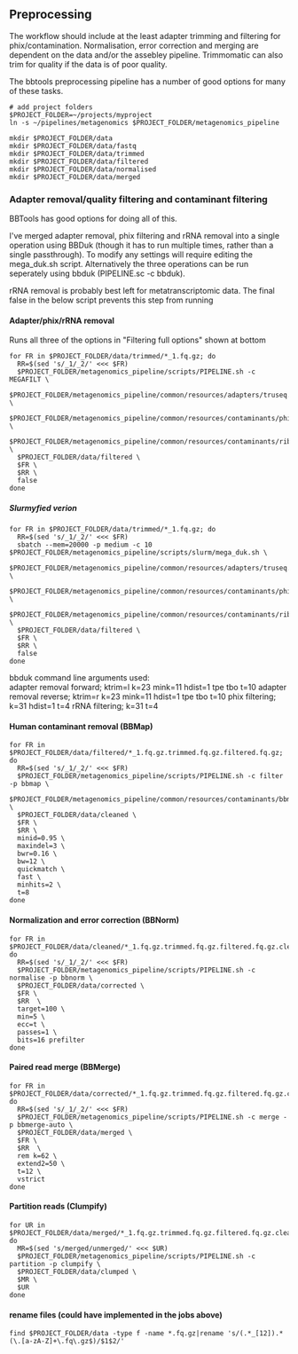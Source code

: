 ## Preprocessing
The workflow should include at the least adapter trimming and filtering for phix/contamination. Normalisation, error correction and merging are dependent on the data and/or the assebley pipeline. Trimmomatic can also trim for quality if the data is of poor quality.

The bbtools preprocessing pipeline has a number of good options for many of these tasks.

```shell
# add project folders
$PROJECT_FOLDER=~/projects/myproject
ln -s ~/pipelines/metagenomics $PROJECT_FOLDER/metagenomics_pipeline

mkdir $PROJECT_FOLDER/data
mkdir $PROJECT_FOLDER/data/fastq
mkdir $PROJECT_FOLDER/data/trimmed
mkdir $PROJECT_FOLDER/data/filtered
mkdir $PROJECT_FOLDER/data/normalised
mkdir $PROJECT_FOLDER/data/merged
```
### Adapter removal/quality filtering and contaminant filtering
BBTools has good options for doing all of this. 

I've merged adapter removal, phix filtering and rRNA removal into a single operation using BBDuk (though it has to run multiple times, rather than a single passthrough). To modify any settings will require editing the mega_duk.sh script. Alternatively the three operations can be run seperately using bbduk (PIPELINE.sc -c bbduk). 

rRNA removal is probably best left for metatranscriptomic data. The final false in the below script prevents this step from running

#### Adapter/phix/rRNA removal
Runs all three of the options in "Filtering full options" shown at bottom
```shell
for FR in $PROJECT_FOLDER/data/trimmed/*_1.fq.gz; do
  RR=$(sed 's/_1/_2/' <<< $FR)
  $PROJECT_FOLDER/metagenomics_pipeline/scripts/PIPELINE.sh -c MEGAFILT \
  $PROJECT_FOLDER/metagenomics_pipeline/common/resources/adapters/truseq.fa \
  $PROJECT_FOLDER/metagenomics_pipeline/common/resources/contaminants/phix_174.fa \
  $PROJECT_FOLDER/metagenomics_pipeline/common/resources/contaminants/ribokmers.fa.gz \
  $PROJECT_FOLDER/data/filtered \
  $FR \
  $RR \
  false
done  
```
##### Slurmyfied verion
```shell
for FR in $PROJECT_FOLDER/data/trimmed/*_1.fq.gz; do
  RR=$(sed 's/_1/_2/' <<< $FR)
  sbatch --mem=20000 -p medium -c 10 $PROJECT_FOLDER/metagenomics_pipeline/scripts/slurm/mega_duk.sh \
  $PROJECT_FOLDER/metagenomics_pipeline/common/resources/adapters/truseq.fa \
  $PROJECT_FOLDER/metagenomics_pipeline/common/resources/contaminants/phix_174.fa \
  $PROJECT_FOLDER/metagenomics_pipeline/common/resources/contaminants/ribokmers.fa.gz \
  $PROJECT_FOLDER/data/filtered \
  $FR \
  $RR \
  false
done 

```


bbduk command line arguments used:  
adapter removal forward; ktrim=l k=23 mink=11 hdist=1 tpe tbo t=10
adapter removal reverse; ktrim=r k=23 mink=11 hdist=1 tpe tbo t=10
phix filtering; k=31 hdist=1 t=4
rRNA filtering; k=31 t=4 

#### Human contaminant removal (BBMap)
```shell
for FR in $PROJECT_FOLDER/data/filtered/*_1.fq.gz.trimmed.fq.gz.filtered.fq.gz; do
  RR=$(sed 's/_1/_2/' <<< $FR)
  $PROJECT_FOLDER/metagenomics_pipeline/scripts/PIPELINE.sh -c filter -p bbmap \
  $PROJECT_FOLDER/metagenomics_pipeline/common/resources/contaminants/bbmap_human \
  $PROJECT_FOLDER/data/cleaned \
  $FR \
  $RR \
  minid=0.95 \
  maxindel=3 \
  bwr=0.16 \
  bw=12 \
  quickmatch \
  fast \
  minhits=2 \
  t=8
done
```
#### Normalization and error correction (BBNorm)
```shell
for FR in $PROJECT_FOLDER/data/cleaned/*_1.fq.gz.trimmed.fq.gz.filtered.fq.gz.cleaned.fq.gz; do
  RR=$(sed 's/_1/_2/' <<< $FR)
  $PROJECT_FOLDER/metagenomics_pipeline/scripts/PIPELINE.sh -c normalise -p bbnorm \
  $PROJECT_FOLDER/data/corrected \
  $FR \
  $RR  \
  target=100 \
  min=5 \
  ecc=t \
  passes=1 \
  bits=16 prefilter
done
```
#### Paired read merge (BBMerge)
```shell
for FR in $PROJECT_FOLDER/data/corrected/*_1.fq.gz.trimmed.fq.gz.filtered.fq.gz.cleaned.fq.gz.corrected.fq.gz; do
  RR=$(sed 's/_1/_2/' <<< $FR)
  $PROJECT_FOLDER/metagenomics_pipeline/scripts/PIPELINE.sh -c merge -p bbmerge-auto \
  $PROJECT_FOLDER/data/merged \
  $FR \
  $RR  \
  rem k=62 \
  extend2=50 \
  t=12 \
  vstrict
done
```

#### Partition reads (Clumpify)
```shell
for UR in $PROJECT_FOLDER/data/merged/*_1.fq.gz.trimmed.fq.gz.filtered.fq.gz.cleaned.fq.gz.corrected.fq.gz.unmerged.fq.gz; do
  MR=$(sed 's/merged/unmerged/' <<< $UR)
  $PROJECT_FOLDER/metagenomics_pipeline/scripts/PIPELINE.sh -c partition -p clumpify \
  $PROJECT_FOLDER/data/clumped \
  $MR \
  $UR 
done
```

#### rename files (could have implemented in the jobs above)
```shell
find $PROJECT_FOLDER/data -type f -name *.fq.gz|rename 's/(.*_[12]).*(\.[a-zA-Z]+\.fq\.gz$)/$1$2/'
```
